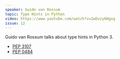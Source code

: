 ```yaml
---
speaker: Guido van Rossum
topic: Type Hints in Python
video: https://www.youtube.com/watch?v=2wDvzy6Hgxg
issue: 12
---
```


Guido van Rossum talks about type hints in Python 3.

* [PEP 3107](https://www.python.org/dev/peps/pep-3107/)
* [PEP 0484](https://www.python.org/dev/peps/pep-0484/)

